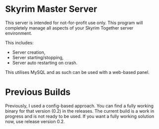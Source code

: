 # Skyrim Master Server

This server is intended for not-for-profit use only. This program will completely manage all aspects of your Skyrim Together server environment.

This includes:
- Server creation,
- Server starting/stopping,
- Server auto restarting on crash.

This utilises MySQL and as such can be used with a web-based panel.

# Previous Builds

Previously, I used a config-based approach. You can find a fully working binary for that version (0.2) in the releases. The current build is a work in progress and is not ready to be used. If you want a fully working solution now, use release version 0.2.
